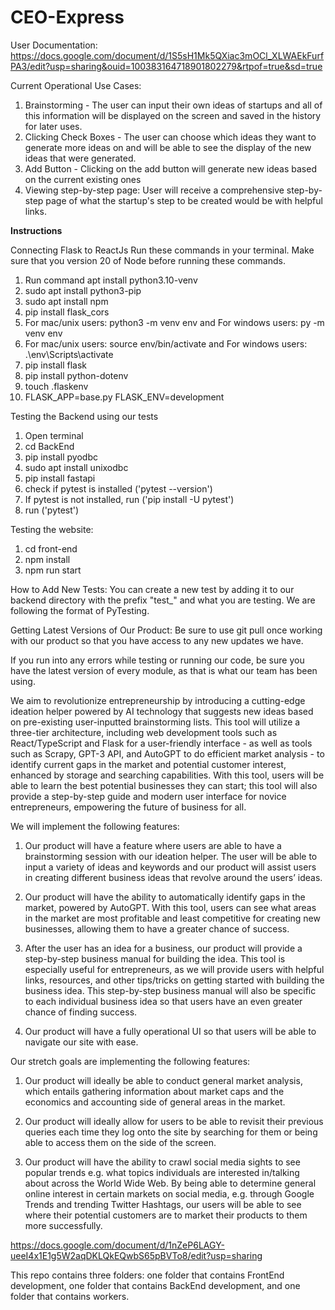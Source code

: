 # CEO-Express

User Documentation: https://docs.google.com/document/d/1S5sH1Mk5QXiac3mOCl_XLWAEkFurfPA3/edit?usp=sharing&ouid=100383164718901802279&rtpof=true&sd=true

Current Operational Use Cases:
1. Brainstorming - The user can input their own ideas of startups and all of this information will be displayed on the screen and saved in the history for later uses.
2. Clicking Check Boxes - The user can choose which ideas they want to generate more ideas on and will be able to see the display of the new ideas that were generated.
3. Add Button - Clicking on the add button will generate new ideas based on the current existing ones
4. Viewing step-by-step page: User will receive a comprehensive step-by-step page of what the startup's step to be created would be with helpful links.

**Instructions**

Connecting Flask to ReactJs
Run these commands in your terminal. Make sure that you version 20 of Node before running these commands.
1. Run command apt install python3.10-venv
2. sudo apt install python3-pip
3. sudo apt install npm
4. pip install flask_cors
5. For mac/unix users: python3 -m venv env and For windows users: py -m venv env
6. For mac/unix users: source env/bin/activate and For windows users: .\env\Scripts\activate
7. pip install flask
8. pip install python-dotenv
9. touch .flaskenv
10. FLASK_APP=base.py
FLASK_ENV=development



Testing the Backend using our tests
1.  Open terminal
2.  cd BackEnd
3.  pip install pyodbc
4.  sudo apt install unixodbc
5.  pip install fastapi
6.  check if pytest is installed ('pytest --version')
7.  If pytest is not installed, run ('pip install -U pytest')
8.  run ('pytest')

Testing the website:
1. cd front-end
2. npm install
3. npm run start

How to Add New Tests:
You can create a new test by adding it to our backend directory with the prefix "test_" and what you are testing. We are following the format of PyTesting.

Getting Latest Versions of Our Product:
Be sure to use git pull once working with our product so that you have access to any new updates we have. 

If you run into any errors while testing or running our code, be sure you have the latest version of every module, as that is what our team has been using. 

We aim to revolutionize entrepreneurship by introducing a cutting-edge ideation helper powered by AI technology that suggests new ideas based on pre-existing user-inputted brainstorming lists.
This tool will utilize a three-tier architecture, including web development tools such as React/TypeScript and Flask for a user-friendly interface - as well as tools such as Scrapy, GPT-3 API, and AutoGPT to do efficient market analysis - to identify current gaps in the market and potential customer interest, enhanced by storage and searching capabilities. With this tool, users will be able to learn the best potential businesses they can start; this tool will also provide a step-by-step guide and modern user interface for novice entrepreneurs, empowering the future of business for all.

We will implement the following features:
1. Our product will have a feature where users are able to have a brainstorming session with our ideation helper. The user will be able to input a variety of ideas and keywords and our product will assist users in creating different business ideas that revolve around the users’ ideas.
   
2. Our product will have the ability to automatically identify gaps in the market, powered by AutoGPT. With this tool, users can see what areas in the market are most profitable and least competitive for creating new businesses, allowing them to have a greater chance of success.
   
3. After the user has an idea for a business, our product will provide a step-by-step business manual for building the idea. This tool is especially useful for entrepreneurs, as we will provide users with helpful links, resources, and other tips/tricks on getting started with building the business idea. This step-by-step business manual will also be specific to each individual business idea so that users have an even greater chance of finding success.

4. Our product will have a fully operational UI so that users will be able to navigate our site with ease.

Our stretch goals are implementing the following features:

1. Our product will ideally be able to conduct general market analysis, which entails gathering information about market caps and the economics and accounting side of general areas in the market.
   
2. Our product will ideally allow for users to be able to revisit their previous queries each time they log onto the site by searching for them or being able to access them on the side of the screen.
   
3. Our product will have the ability to crawl social media sights to see popular trends e.g. what topics individuals are interested in/talking about across the World Wide Web. By being able to determine general online interest in certain markets on social media, e.g. through Google Trends and trending Twitter Hashtags, our users will be able to see where their potential customers are to market their products to them more successfully.

https://docs.google.com/document/d/1nZeP6LAGY-ueeI4x1E1g5W2aqDKLQkEQwbS65pBVTo8/edit?usp=sharing 

This repo contains three folders: one folder that contains FrontEnd development, one folder that contains BackEnd development, and one folder that contains workers.
